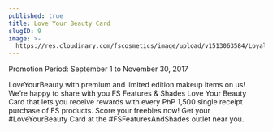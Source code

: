 ```yaml
---
published: true
title: Love Your Beauty Card
slugID: 9
image: >-
  https://res.cloudinary.com/fscosmetics/image/upload/v1513063584/LoyaltyCard-Website-Ad1.jpg
---
```

Promotion Period: September 1 to November 30, 2017

LoveYourBeauty with premium and limited edition makeup items on us! We’re happy to share with you FS Features & Shades Love Your Beauty Card that lets you receive rewards with every PhP 1,500 single receipt purchase of FS products.  Score your freebies now!  Get your #LoveYourBeauty Card at the #FSFeaturesAndShades outlet near you.
